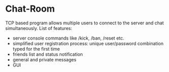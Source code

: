 # Chat-Room
TCP based program allows multiple users to connect to the server and chat simultaneously.
List of features:
- server console commands like /kick, /ban, /reset etc.
- simplified user registration process: unique user/password combination typed for the first time
- friends list and status notification 
- general and private messages
- GUI
